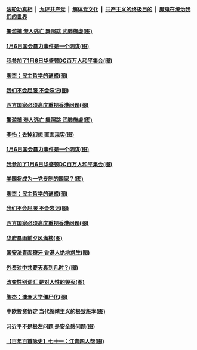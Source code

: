 ####  [法轮功真相](../../../../basic/blob/master/README.md?t=01100231) &nbsp;|&nbsp; [九评共产党](../../../../9ping.md/blob/master/README.md?t=01100231) &nbsp;|&nbsp; [解体党文化](../../../../jtdwh.md/blob/master/README.md?t=01100231)  &nbsp;|&nbsp; [共产主义的终极目的](../../../../gczydzjmd.md/blob/master/README.md?t=01100231) &nbsp;|&nbsp; [魔鬼在统治我们的世界](../../../../mgztzwmdsj.md/blob/master/README.md?t=01100231) 

#### [警滥捕 港人逃亡 舞照跳 武肺施虐(图)](../pages/p4/958515.md?t=01100231) 

#### [1月6日国会暴力事件是一个阴谋(图)](../pages/p4/958522.md?t=01100231) 

#### [我参加了1月6日华盛顿DC百万人和平集会(图)](../pages/p4/958521.md?t=01100231) 

#### [陶杰：民主哲学的谜惑(图)](../pages/p4/958511.md?t=01100231) 

#### [我们不会屈服 不会忘记(图)](../pages/p4/958409.md?t=01100231) 

#### [西方国家必须高度重视香港问题(图)](../pages/p4/958420.md?t=01100231) 


#### [警滥捕 港人逃亡 舞照跳 武肺施虐(图)](../pages/p4/958515.md?t=01100231) 

#### [李怡：丢掉幻想 直面现实(图)](../pages/p4/958513.md?t=01100231) 

#### [1月6日国会暴力事件是一个阴谋(图)](../pages/p4/958522.md?t=01100231) 

#### [我参加了1月6日华盛顿DC百万人和平集会(图)](../pages/p4/958521.md?t=01100231) 

#### [美国将成为一党专制的国家？(图)](../pages/p4/958514.md?t=01100231) 

#### [陶杰：民主哲学的谜惑(图)](../pages/p4/958511.md?t=01100231) 



#### [我们不会屈服 不会忘记(图)](../pages/p4/958409.md?t=01100231) 

#### [西方国家必须高度重视香港问题(图)](../pages/p4/958420.md?t=01100231) 

#### [华府暴雨前夕风满楼(图)](../pages/p4/958394.md?t=01100231) 

#### [国安法青面獠牙 香港人绝地求生(图)](../pages/p4/958396.md?t=01100231) 

#### [外资对中共要天真到几时？(图)](../pages/p4/958392.md?t=01100231) 

#### [改变性别词汇 是对人性的毁灭(图)](../pages/p4/958380.md?t=01100231) 


#### [陶杰：澳洲大学僵尸化(图)](../pages/p4/958313.md?t=01100231) 

#### [中欧投资协定 当代绥靖主义的极致版本(图)](../pages/p4/958312.md?t=01100231) 

#### [习近平不是极左问题 是安全感问题(图)](../pages/p4/958310.md?t=01100231) 

#### [【百年百首咏史】七十一：江青四人帮(图)](../pages/p4/958289.md?t=01100231) 

